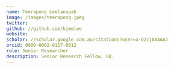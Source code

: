 ```yaml
---
name: Teerapong Leelanupab
image: /images/teerapong.jpeg
twitter: 
github: //github.com/kimmlee
website: 
scholar: //scholar.google.com.au/citations?user=a-O2cj8AAAAJ
orcid: 0000-0002-8117-0612
role: Senior Researcher
description: Senior Research Fellow, UQ. 
---
```


